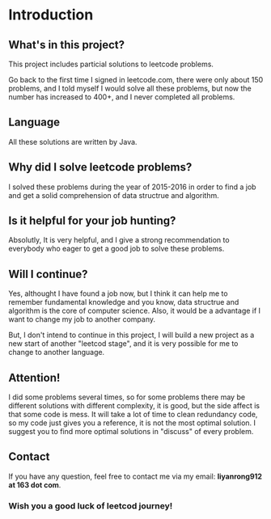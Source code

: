 # Introduction

## What's in this project?
This project includes particial solutions to leetcode problems.

Go back to the first time I signed in leetcode.com, there were only about 150 problems, and I told myself I would solve all these problems, but now the number has increased to 400+, and I never completed all problems.

## Language
All these solutions are written by Java.

## Why did I solve leetcode problems?
I solved these problems during the year of 2015-2016 in order to find a job and get a solid comprehension of data structrue and algorithm.

## Is it helpful for your job hunting?
Absolutly, It is very helpful, and I give a strong recommendation to everybody who eager to get a good job to solve these problems.

## Will I continue?
Yes, althought I have found a job now, but I think it can help me to remember fundamental knowledge and you know, data structrue and algorithm is the core of computer science. Also, it would be a advantage if I want to change my job to another company.

But, I don't intend to continue in this project, I will build a new project as a new start of another "leetcod stage", and it is very possible for me to change to another language.

## Attention!
I did some problems several times, so for some problems there may be different solutions with different complexity, it is good, but the side affect is that some code is mess. It will take a lot of time to clean redundancy code, so my code just gives you a reference, it is not the most optimal solution. I suggest you to find more optimal solutions in "discuss" of every problem.

## Contact
If you have any question, feel free to contact me via my email: **liyanrong912 at 163 dot com**. 

### Wish you a good luck of leetcod journey!
